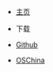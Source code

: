 - <a href="../" >主页</a>

- 下载
 - [Github](https://github.com/xuxueli/xxl-excel/releases)
 - [OSChina](http://gitee.com/xuxueli0323/xxl-excel/releases)
